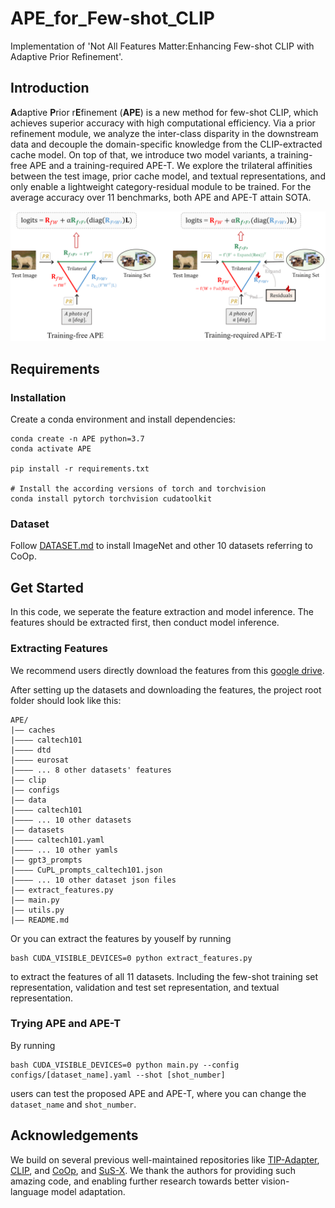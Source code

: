 # APE_for_Few-shot_CLIP

Implementation of 'Not All Features Matter:Enhancing Few-shot CLIP with Adaptive Prior Refinement'.

## Introduction
**A**daptive **P**rior r**E**finement (**APE**) is a new method for few-shot CLIP, which achieves superior accuracy with high computational efficiency. Via a prior refinement module, we analyze the inter-class disparity in the downstream data and decouple the domain-specific knowledge from the CLIP-extracted cache model. On top of that, we introduce two model variants, a training-free APE and a training-required APE-T. We explore the trilateral affinities between the test image, prior cache model, and textual representations, and only enable a lightweight category-residual module to be trained. For the average accuracy over 11 benchmarks, both APE and APE-T attain SOTA.

<div align="center">
  <img width=900 src="framework.png"/>
</div>

## Requirements
### Installation
Create a conda environment and install dependencies:
```
conda create -n APE python=3.7
conda activate APE

pip install -r requirements.txt

# Install the according versions of torch and torchvision
conda install pytorch torchvision cudatoolkit
```

### Dataset
Follow [DATASET.md](https://github.com/gaopengcuhk/Tip-Adapter/blob/main/DATASET.md) to install ImageNet and other 10 datasets referring to CoOp.

## Get Started
In this code, we seperate the feature extraction and model inference. The features should be extracted first, then conduct model inference.

### Extracting Features
We recommend users directly download the features from this [google drive](https://drive.google.com/drive/folders/196KIUYjjCmccn5fuH_ztO55FLzOAIT9_?usp=sharing).

After setting up the datasets and downloading the features, the project root folder should look like this:
```
APE/
|–– caches
|–––– caltech101
|–––– dtd
|–––– eurosat
|–––– ... 8 other datasets' features
|–– clip
|–– configs
|–– data
|–––– caltech101
|–––– ... 10 other datasets
|–– datasets
|–––– caltech101.yaml
|–––– ... 10 other yamls
|–– gpt3_prompts
|–––– CuPL_prompts_caltech101.json
|–––– ... 10 other dataset json files
|–– extract_features.py
|–– main.py
|–– utils.py
|–– README.md
```

Or you can extract the features by youself by running 
```
bash CUDA_VISIBLE_DEVICES=0 python extract_features.py
```
to extract the features of all 11 datasets. Including the few-shot training set representation, validation and test set representation, and textual representation.

### Trying APE and APE-T
By running
```
bash CUDA_VISIBLE_DEVICES=0 python main.py --config configs/[dataset_name].yaml --shot [shot_number]
```
users can test the proposed APE and APE-T, where you can change the `dataset_name` and `shot_number`.


## Acknowledgements
We build on several previous well-maintained repositories like [TIP-Adapter](https://github.com/gaopengcuhk/Tip-Adapter/), [CLIP](https://github.com/openai/CLIP/tree/main/clip), and [CoOp](https://github.com/KaiyangZhou/CoOp/),  and [SuS-X](https://github.com/vishaal27/SuS-X). We thank the authors for providing such amazing code, and enabling further research towards better vision-language model adaptation.
